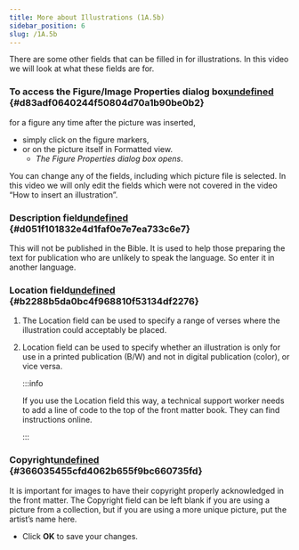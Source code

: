 ```yaml
---
title: More about Illustrations (1A.5b)
sidebar_position: 6
slug: /1A.5b
---
```




There are some other fields that can be filled in for illustrations. In this video we will look at what these fields are for.


### To access the Figure/Image Properties dialog box[undefined](https://manual.paratext.org/Video-summaries/Stage-1/Additional/1A.5b#to-access-the-figureimage-properties-dialog-box) {#d83adf0640244f50804d70a1b90be0b2}


for a figure any time after the picture was inserted,

- simply click on the figure markers,
- or on the picture itself in Formatted view.
	- _The Figure Properties dialog box opens_.

You can change any of the fields, including which picture file is selected. In this video we will only edit the fields which were not covered in the video “How to insert an illustration”.


### Description field[undefined](https://manual.paratext.org/Video-summaries/Stage-1/Additional/1A.5b#description-field) {#d051f101832e4d1faf0e7e7ea733c6e7}


This will not be published in the Bible. It is used to help those preparing the text for publication who are unlikely to speak the language. So enter it in another language.


### Location field[undefined](https://manual.paratext.org/Video-summaries/Stage-1/Additional/1A.5b#location-field) {#b2288b5da0bc4f968810f53134df2276}

1. The Location field can be used to specify a range of verses where the illustration could acceptably be placed.
1. Location field can be used to specify whether an illustration is only for use in a printed publication (B/W) and not in digital publication (color), or vice versa.

	:::info
	
	If you use the Location field this way, a technical support worker needs to add a line of code to the top of the front matter book. They can find instructions online.
	
	:::
	



### Copyright[undefined](https://manual.paratext.org/Video-summaries/Stage-1/Additional/1A.5b#copyright) {#366035455cfd4062b655f9bc660735fd}


It is important for images to have their copyright properly acknowledged in the front matter. The Copyright field can be left blank if you are using a picture from a collection, but if you are using a more unique picture, put the artist’s name here.

- Click **OK** to save your changes.
